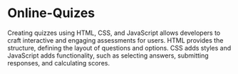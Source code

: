 # Online-Quizes
 Creating quizzes using HTML, CSS, and JavaScript allows developers to craft interactive and engaging assessments for users. HTML provides the structure, defining the layout of questions and options. CSS adds styles and JavaScript adds functionality, such as selecting answers, submitting responses, and calculating scores. 
